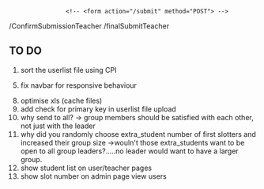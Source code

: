 
<!-- admin page -->

<!-- <form action="/logout" method="POST"> -->
                    <!-- <form action="/submit" method="POST"> -->
<!-- <form action="/createUser" method="POST"> -->
<!-- <form action="/deleteUser" method="POST"> -->
<!-- <form action="/togglePortal"> -->
<!-- <form action="/setGroupSize"> -->
<!-- <form action="/setProjectList"> -->
<!-- <form action="/setAdminPassword"> -->
<form action="/doComputation">
<!-- <form action="/resetPortal"> -->

/ConfirmSubmissionTeacher
/finalSubmitTeacher

<!-- user page -->

<form action="/logout">
<!-- <form action="/ConfirmSubmission"> -->
<!-- <form action="/selectMembers"> -->



## TO DO
<!-- 1. result page for admin -->
<!-- 2. remove set project list option -> remove all users - not required now -->
1. sort the userlist file using CPI
<!-- 3. result page for professor -->
<!-- 4. break admin page into multiple pages -->
5. fix navbar for responsive behaviour
<!-- 6. find pdf api -->
<!-- 7. confirmation modals for teacher pages -->
8. optimise xls (cache files)
9. add check for primary key in userlist file upload
10. why send to all? -> group members should be satisfied with each other, not just with the leader
11. why did you randomly choose extra_student number of first slotters and increased their group size ->wouln't those extra_students want to be open to all group leaders?.....no leader would want to have a larger group.
12. show student list on user/teacher pages
13. show slot number on admin page view users
<!-- 8. front end checks, DB checks if user/teacher already exists -->
<!-- 2. add route for teacher finalsubmission -->
<!-- 1. add route for teacher confirmation -->
<!-- 3. store project list in portalConfig -->
<!-- 4. store student list in portalConfig -->
<!-- 5. Add option on admin page to add/delete a professor -->
<!-- 7. result page for student -->
<!-- 10. fix reset project list option -->